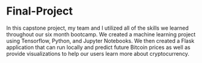 # Final-Project

In this capstone project, my team and I utilized all of the skills we learned throughout our six month bootcamp. We created a machine learning project using Tensorflow, Python, and Jupyter Notebooks. We then created a Flask application that can run locally and predict future Bitcoin prices as well as provide visualizations to help our users learn more about cryptocurrency. 
